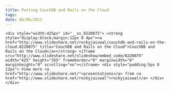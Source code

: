 ```yaml
---
title: Putting CouchDB and Rails on the Cloud
tags:
date: 06/06/2011
---
```


    <div style="width:425px" id="__ss_8220075"> <strong style="display:block;margin:12px 0 4px"><a href="http://www.slideshare.net/rockyjaiswal/couchdb-and-rails-on-the-cloud-8220075" title="CouchDB and Rails on the Cloud">CouchDB and Rails on the Cloud</a></strong> <iframe src="http://www.slideshare.net/slideshow/embed_code/8220075" width="425" height="355" frameborder="0" marginwidth="0" marginheight="0" scrolling="no"></iframe> <div style="padding:5px 0 12px"> View more <a href="http://www.slideshare.net/">presentations</a> from <a href="http://www.slideshare.net/rockyjaiswal">rockyjaiswal</a> </div> </div>
